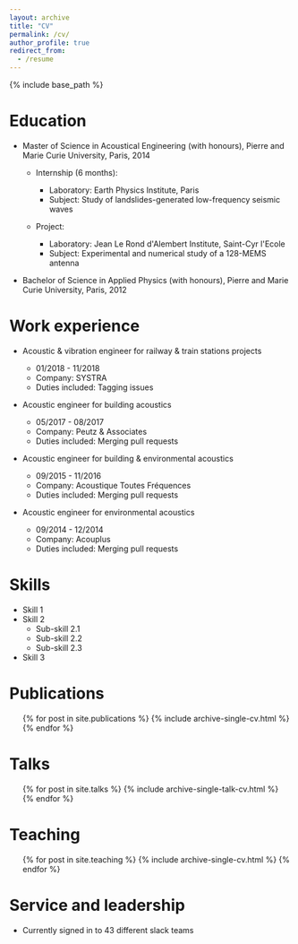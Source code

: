 ```yaml
---
layout: archive
title: "CV"
permalink: /cv/
author_profile: true
redirect_from:
  - /resume
---
```


{% include base_path %}

Education
======
* Master of Science in Acoustical Engineering (with honours), Pierre and Marie Curie University, Paris, 2014
	
	* Internship (6 months):
		* Laboratory: Earth Physics Institute, Paris
		* Subject: Study of landslides-generated low-frequency seismic waves
	
	* Project:
		* Laboratory: Jean Le Rond d'Alembert Institute, Saint-Cyr l'Ecole
		* Subject: Experimental and numerical study of a 128-MEMS antenna
	
* Bachelor of Science in Applied Physics (with honours), Pierre and Marie Curie University, Paris, 2012

Work experience
======
* Acoustic & vibration engineer for railway & train stations projects
  * 01/2018 - 11/2018
  * Company: SYSTRA
  * Duties included: Tagging issues

* Acoustic engineer for building acoustics
  * 05/2017 - 08/2017
  * Company: Peutz & Associates
  * Duties included: Merging pull requests
  
* Acoustic engineer for building & environmental acoustics
  * 09/2015 - 11/2016
  * Company: Acoustique Toutes Fréquences
  * Duties included: Merging pull requests

* Acoustic engineer for environmental acoustics
  * 09/2014 - 12/2014
  * Company: Acouplus
  * Duties included: Merging pull requests
  
  
Skills
======
* Skill 1
* Skill 2
  * Sub-skill 2.1
  * Sub-skill 2.2
  * Sub-skill 2.3
* Skill 3

Publications
======
  <ul>{% for post in site.publications %}
    {% include archive-single-cv.html %}
  {% endfor %}</ul>
  
Talks
======
  <ul>{% for post in site.talks %}
    {% include archive-single-talk-cv.html %}
  {% endfor %}</ul>
  
Teaching
======
  <ul>{% for post in site.teaching %}
    {% include archive-single-cv.html %}
  {% endfor %}</ul>
  
Service and leadership
======
* Currently signed in to 43 different slack teams
